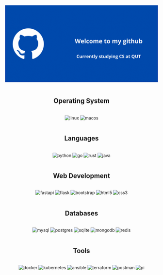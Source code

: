 <div class="image" align="center">
    <br>
    <img src="main.gif" alt="header"/>
</div>

<div class="badge">
    <div align="center">
        <br>
        <h2>Operating System</h2>
        <br>
        <img src="https://img.shields.io/badge/Linux-FCC624?style=for-the-badge&logo=linux&logoColor=black" alt="linux"/>
        <img src="https://img.shields.io/badge/mac%20os-000000?style=for-the-badge&logo=macos&logoColor=F0F0F0" alt="macos"/>
    </div>
    <div align="center">
        <br>
        <h2>Languages</h2>
        <br>
        <img src="https://img.shields.io/badge/python-3670A0?style=for-the-badge&logo=python&logoColor=ffdd54" alt="python"/>
        <img src="https://img.shields.io/badge/go-%2300ADD8.svg?style=for-the-badge&logo=go&logoColor=white" alt="go"/>
        <img src="https://img.shields.io/badge/rust-%23000000.svg?style=for-the-badge&logo=rust&logoColor=white" alt="rust"/>
        <img src="https://img.shields.io/badge/java-%23ED8B00.svg?style=for-the-badge&logo=java&logoColor=white" alt="java"/>
    </div>
    <div align="center">
        <br>
        <h2>Web Development</h2>
        <br>
        <img src="https://img.shields.io/badge/FastAPI-005571?style=for-the-badge&logo=fastapi" alt="fastapi"/>
        <img src="https://img.shields.io/badge/flask-%23000.svg?style=for-the-badge&logo=flask&logoColor=white" alt="flask"/>
        <img src="https://img.shields.io/badge/bootstrap-%23563D7C.svg?style=for-the-badge&logo=bootstrap&logoColor=white" alt="bootstrap"/>
        <img src="https://img.shields.io/badge/html5-%23E34F26.svg?style=for-the-badge&logo=html5&logoColor=white" alt="html5"/>
        <img src="https://img.shields.io/badge/css3-%231572B6.svg?style=for-the-badge&logo=css3&logoColor=white" alt="css3"/>
    </div>
    <div align="center">
        <br>
        <h2>Databases</h2>
        <br>
        <img src="https://img.shields.io/badge/mysql-%2300f.svg?style=for-the-badge&logo=mysql&logoColor=white" alt="mysql"/>
        <img src="https://img.shields.io/badge/postgres-%23316192.svg?style=for-the-badge&logo=postgresql&logoColor=whitee" alt="postgres"/>
        <img src="https://img.shields.io/badge/sqlite-%2307405e.svg?style=for-the-badge&logo=sqlite&logoColor=white" alt="sqlite"/>
        <img src="https://img.shields.io/badge/MongoDB-%234ea94b.svg?style=for-the-badge&logo=mongodb&logoColor=white" alt="mongodb"/>
        <img src="https://img.shields.io/badge/redis-%23DD0031.svg?style=for-the-badge&logo=redis&logoColor=white" alt="redis"/>
    </div>
    <div align="center">
        <br>
        <h2>Tools</h2>
        <br>
        <img src="https://img.shields.io/badge/docker-%230db7ed.svg?style=for-the-badge&logo=docker&logoColor=white" alt="docker"/>
        <img src="https://img.shields.io/badge/kubernetes-%23326ce5.svg?style=for-the-badge&logo=kubernetes&logoColor=white" alt="kubernetes"/>
        <img src="https://img.shields.io/badge/ansible-%231A1918.svg?style=for-the-badge&logo=ansible&logoColor=white" alt="ansible"/>
        <img src="https://img.shields.io/badge/terraform-%235835CC.svg?style=for-the-badge&logo=terraform&logoColor=white" alt="terraform"/>
        <img src="https://img.shields.io/badge/Postman-FF6C37?style=for-the-badge&logo=postman&logoColor=white" alt="postman"/>
        <img src="https://img.shields.io/badge/-RaspberryPi-C51A4A?style=for-the-badge&logo=Raspberry-Pi" alt="pi"/>
    </div>

</div>


